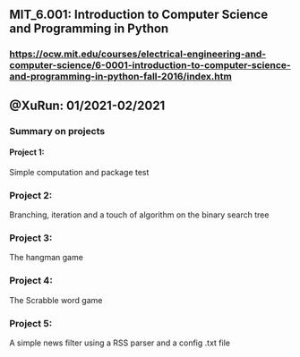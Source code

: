 ## MIT_6.001: Introduction to Computer Science and Programming in Python
### https://ocw.mit.edu/courses/electrical-engineering-and-computer-science/6-0001-introduction-to-computer-science-and-programming-in-python-fall-2016/index.htm

## @XuRun: 01/2021-02/2021

### Summary on projects
#### Project 1:
Simple computation and package test

### Project 2:
Branching, iteration and a touch of algorithm on the binary search tree

### Project 3:
The hangman game

### Project 4:
The Scrabble word game

### Project 5:
A simple news filter using a RSS parser and a config .txt file

